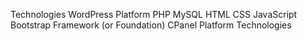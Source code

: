 Technologies
WordPress Platform
PHP
MySQL
HTML
CSS
JavaScript
Bootstrap Framework (or Foundation)
CPanel Platform Technologies
